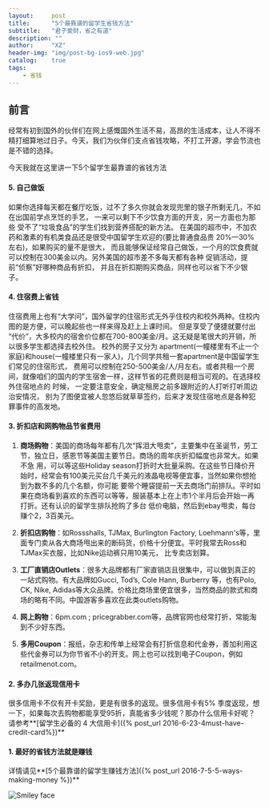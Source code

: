 ```yaml
---
layout:     post
title:      "5个最靠谱的留学生省钱方法"
subtitle:   "君子爱财，省之有道"
description: ""
author:     "XZ"
header-img: "img/post-bg-ios9-web.jpg"
catalog:    true
tags:
    - 省钱
---
```


## 前言

经常有初到国外的伙伴们在网上感慨国外生活不易，高昂的生活成本，让人不得不精打细算地过日子。今天，我们为伙伴们支点省钱攻略，不打工开源，学会节流也是不错的选择。

今天我就在这里讲一下5个留学生最靠谱的省钱方法

#### 5. 自己做饭

如果你选择每天都在餐厅吃饭，过不了多久你就会发现兜里的银子所剩无几，不如在出国前学点烹饪的手艺，
一来可以剩下不少饮食方面的开支，另一方面也为那些 受不了“垃圾食品”的学生们找到营养搭配的新方法。
在美国的超市中，不加农药和激素的有机类食品还是很受中国留学生欢迎的(要比普通食品贵 20%—30%左右)，如果购买的量不是很大，
而且能够保证经常自己做饭，一个月的饮食费就可以控制在300美金以内。另外美国的超市差不多每天都有各种 促销活动，提前“侦察”好哪种商品有折扣，
并且在折扣期购买商品，同样也可以省下不少银子。

#### 4. 住宿费上省钱

住宿费用上也有“大学问”，国外留学的住宿形式无外乎住校内和校外两种。住校内图的是方便，可以晚起些也一样来得及赶上上课时间。
但是享受了便捷就要付出 “代价”，大多校内的宿舍价位都在700-800美金/月。这无疑是笔很大的开销，所以很多学生都选择去校外住。
校外的房子又分为 apartment(一幢楼里有不止一个家庭)和house(一幢楼里只有一家人)，几个同学共租一套apartment是中国留学生们常见的住宿形式， 
费用可以控制在250-500美金/人/月左右。或者共租一个房间，就像咱们的国内的学生宿舍一样，这样节省的花费则是相当可观的。在选择校外住宿地点的 时候，
一定要注意安全，确定租房之前多跟附近的人打听打听周边治安情况，
别为了图便宜被人忽悠后就草草签约，后来才发现住宿地点是各种犯罪事件的高发地。

#### 3. 折扣店和网购物品节省费用

1. **商场购物**：美国的商场每年都有几次“挥泪大甩卖”，主要集中在圣诞节，劳工节，独立日，感恩节等美国主要节日。商场的周年庆折扣幅度也非常大。如果不急 用，可以等这些Holiday season打折时大批量采购。在这些节日降价开始时，经常会有100美元买台几千美元的液晶电视等便宜事，当然如果你想抢到为数不多的几个名额，你可能 要带个睡袋提前一天去商场门前排队。平时如果在商场看到喜欢的东西可以等等，服装基本上在上市1个半月后会开始一再打折。还有认识的留学生排队抢购了多台 低价电脑，然后到ebay甩卖，每台赚个2，3百美元。

2. **折扣店购物**：如Rossshalls, TJMax, Burlington Factory, Loehmann's等，里面专门卖从各大商场甩出来的断码货，价格十分便宜。平时我常去Ross和TJMax买衣服，比如Nike运动裤只用10美元， 比专卖店划算。

3. **工厂直销店Outlets**：很多大品牌都有厂家直销店且很集中，可以做到真正的一站式购物。有大品牌如Gucci, Tod’s, Cole Hann, Burberry 等，也有Polo, CK, Nike, Adidas等大众品牌。价格比商场里便宜很多，当然商品的款式和商场的略有不同。中国游客多喜欢在此类outlets购物。

4. **网上购物**：6pm.com ; pricegrabber.com等，品牌官网也经常打折，常能淘到不少好东西。

5. **多用Coupon**：报纸，杂志和传单上经常会有打折信息和代金券，善加利用这些代金券可以为你节省不小的开支。网上也可以找到电子Coupon，例如retailmenot.com。


#### 2. 多办几张返现信用卡

很多信用卡不仅有开卡奖励，更是有很多的返现。很多信用卡有5% 季度返现，想一下，如果每次去购物都能享受95折，真能省多少钱呢？那办什么信用卡好呢？请参考**[留学生必备的 4 大信用卡]({% post_url 2016-6-23-4must-have-credit-card%})**

#### 1. 最好的省钱方法就是赚钱

详情请见**[5个最靠谱的留学生赚钱方法]({% post_url 2016-7-5-5-ways-making-money %})**


<img src="https://media2.giphy.com/media/A6xufD1kzrkNW/200_s.gif" alt="Smiley face">


